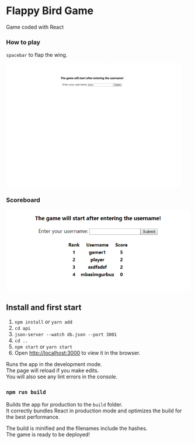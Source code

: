 # Flappy Bird Game

Game coded with React

### How to play
`spacebar` to flap the wing. 

![](readme.gif)

### Scoreboard

![](scoreboard.png)

## Install and first start

1. `npm install` or `yarn add`
2. `cd api`
3.  `json-server --watch db.json --port 3001`
4. `cd ..`
5. `npm start` or `yarn start`
6. Open [http://localhost:3000](http://localhost:3000) to view it in the browser.

Runs the app in the development mode.<br>
The page will reload if you make edits.<br>
You will also see any lint errors in the console.

### `npm run build`

Builds the app for production to the `build` folder.<br>
It correctly bundles React in production mode and optimizes the build for the best performance.

The build is minified and the filenames include the hashes.<br>
The game is ready to be deployed!
